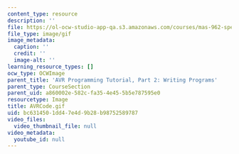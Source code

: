 ```yaml
---
content_type: resource
description: ''
file: https://ol-ocw-studio-app-qa.s3.amazonaws.com/courses/mas-962-special-topics-new-textiles-spring-2010/bc6314501dd47e4d9b28b98752589787_AVRCode.gif
file_type: image/gif
image_metadata:
  caption: ''
  credit: ''
  image-alt: ''
learning_resource_types: []
ocw_type: OCWImage
parent_title: 'AVR Programming Tutorial, Part 2: Writing Programs'
parent_type: CourseSection
parent_uid: a860002e-582c-fa35-4e45-5b5e787595e0
resourcetype: Image
title: AVRCode.gif
uid: bc631450-1dd4-7e4d-9b28-b98752589787
video_files:
  video_thumbnail_file: null
video_metadata:
  youtube_id: null
---
```

